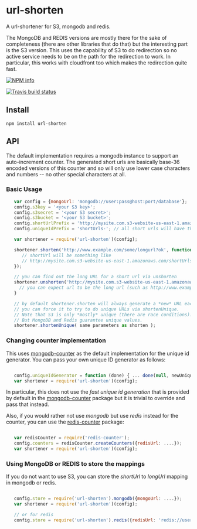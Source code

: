 # url-shorten

A url-shortener for S3, mongodb and redis.

The MongoDB and REDIS versions are mostly there for the sake of completeness (there are other libraries that do that) but the interesting part is the S3 version.  This uses the capability of S3 to do redirection so no active service needs to be on the path for the redirection to work.  In particular, this works with cloudfront too which makes the redirection quite fast.

[![NPM info](https://nodei.co/npm/url-shorten.png?downloads=true)](https://npmjs.org/package/url-shorten)

[![Travis build status](https://api.travis-ci.org/Like-Falling-Leaves/url-shorten.png?branch=master)](
https://travis-ci.org/Like-Falling-Leaves/url-shorten)


## Install

    npm install url-shorten


## API

The default implementation requires a mongodb instance to support an auto-increment counter.  The generated short urls are basically base-36 encoded versions of this counter and so will only use lower case characters and numbers -- no other special characters at all.

### Basic Usage

```javascript
   var config = {mongoUrl: 'mongodb://user:pass@host:port/database'};
   config.s3key = '<your S3 key>';
   config.s3secret = '<your S3 secret>';
   config.s3bucket = '<your S3 bucket>';
   config.shortUrlPrefix = 'http://mysite.com.s3-website-us-east-1.amazonaws.com/';
   config.uniqueIdPrefix = 'shortUrls-'; // all short urls will have this suffixed to shortUrlPrefix

   var shortener = require('url-shorten')(config);

   shortener.shorten('http://www.example.com/some/longurl?ok', function (err, shortUrl) {
      // shortUrl will be something like
      // http://mysite.com.s3-website-us-east-1.amazonaws.com/shortUrls-a3
   });

   // you can find out the long URL for a short url via unshorten
   shortener.unshorten('http://mysite.com.s3-website-us-east-1.amazonaws.com/shortUrls-a3', function (err, url) {
     // you can expect url to be the long url (such as http://www.example.com/some/longurl?ok)
   }

   // by default shortener.shorten will always generate a *new* URL each time
   // you can force it to try to do unique URLs via shortenUnique. 
   // Note that S3 is only *mostly* unique (there are race conditions).
   // But MongoDB and Redis guarantee unique values.
   shortener.shortenUnique( same parameters as shorten );

```

### Changing counter implementation

This uses [mongodb-counter](https://npmjs.org/package/url-shorten) as the default implementation for the unique id generator.  You can pass your own unique ID generator as follows:

```javascript

   config.uniqueIdGenerator = function (done) { ... done(null, newUniqueId); ... }
   var shortener = require('url-shorten')(config);

```

In particular, this does not use the *fast unique id generation* that is provided by default in the [mongodb-counter](https://npmjs.org/package/url-shorten) package but it is trivial to override and pass that instead.

Also, if you would rather not use *mongodb* but use *redis* instead for the counter, you can use the [redis-counter](https://npmjs.org/package/redis-counter) package:

```javascript

   var redisCounter = require('redis-counter');
   config.counters = redisCounter.createCounters({redisUrl: ....});
   var shortener = require('url-shorten')(config);

```

### Using MongoDB or REDIS to store the mappings

If you do not want to use S3, you can store the *shortUrl* to *longUrl* mapping in mongodb or redis.

```javascript

   config.store = require('url-shorten').mongodb({mongoUrl: ....});
   var shortener = require('url-shorten')(config);

   // or for redis
   config.store = require('url-shorten').redis({redisUrl: 'redis://user:pass@host:port'})

```

